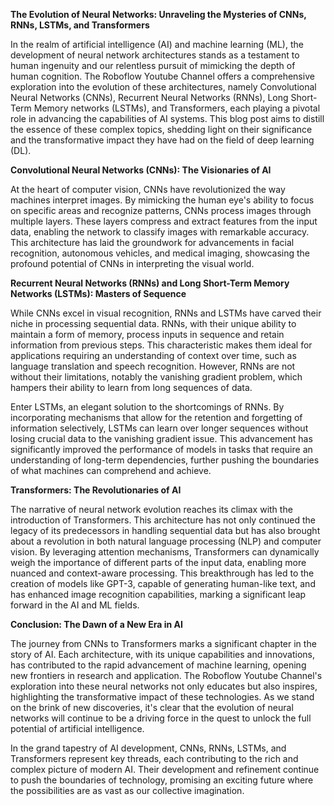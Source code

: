 **The Evolution of Neural Networks: Unraveling the Mysteries of CNNs, RNNs, LSTMs, and Transformers**

In the realm of artificial intelligence (AI) and machine learning (ML), the development of neural network architectures stands as a testament to human ingenuity and our relentless pursuit of mimicking the depth of human cognition. The Roboflow Youtube Channel offers a comprehensive exploration into the evolution of these architectures, namely Convolutional Neural Networks (CNNs), Recurrent Neural Networks (RNNs), Long Short-Term Memory networks (LSTMs), and Transformers, each playing a pivotal role in advancing the capabilities of AI systems. This blog post aims to distill the essence of these complex topics, shedding light on their significance and the transformative impact they have had on the field of deep learning (DL).

**Convolutional Neural Networks (CNNs): The Visionaries of AI**

At the heart of computer vision, CNNs have revolutionized the way machines interpret images. By mimicking the human eye's ability to focus on specific areas and recognize patterns, CNNs process images through multiple layers. These layers compress and extract features from the input data, enabling the network to classify images with remarkable accuracy. This architecture has laid the groundwork for advancements in facial recognition, autonomous vehicles, and medical imaging, showcasing the profound potential of CNNs in interpreting the visual world.

**Recurrent Neural Networks (RNNs) and Long Short-Term Memory Networks (LSTMs): Masters of Sequence**

While CNNs excel in visual recognition, RNNs and LSTMs have carved their niche in processing sequential data. RNNs, with their unique ability to maintain a form of memory, process inputs in sequence and retain information from previous steps. This characteristic makes them ideal for applications requiring an understanding of context over time, such as language translation and speech recognition. However, RNNs are not without their limitations, notably the vanishing gradient problem, which hampers their ability to learn from long sequences of data.

Enter LSTMs, an elegant solution to the shortcomings of RNNs. By incorporating mechanisms that allow for the retention and forgetting of information selectively, LSTMs can learn over longer sequences without losing crucial data to the vanishing gradient issue. This advancement has significantly improved the performance of models in tasks that require an understanding of long-term dependencies, further pushing the boundaries of what machines can comprehend and achieve.

**Transformers: The Revolutionaries of AI**

The narrative of neural network evolution reaches its climax with the introduction of Transformers. This architecture has not only continued the legacy of its predecessors in handling sequential data but has also brought about a revolution in both natural language processing (NLP) and computer vision. By leveraging attention mechanisms, Transformers can dynamically weigh the importance of different parts of the input data, enabling more nuanced and context-aware processing. This breakthrough has led to the creation of models like GPT-3, capable of generating human-like text, and has enhanced image recognition capabilities, marking a significant leap forward in the AI and ML fields.

**Conclusion: The Dawn of a New Era in AI**

The journey from CNNs to Transformers marks a significant chapter in the story of AI. Each architecture, with its unique capabilities and innovations, has contributed to the rapid advancement of machine learning, opening new frontiers in research and application. The Roboflow Youtube Channel's exploration into these neural networks not only educates but also inspires, highlighting the transformative impact of these technologies. As we stand on the brink of new discoveries, it's clear that the evolution of neural networks will continue to be a driving force in the quest to unlock the full potential of artificial intelligence.

In the grand tapestry of AI development, CNNs, RNNs, LSTMs, and Transformers represent key threads, each contributing to the rich and complex picture of modern AI. Their development and refinement continue to push the boundaries of technology, promising an exciting future where the possibilities are as vast as our collective imagination.